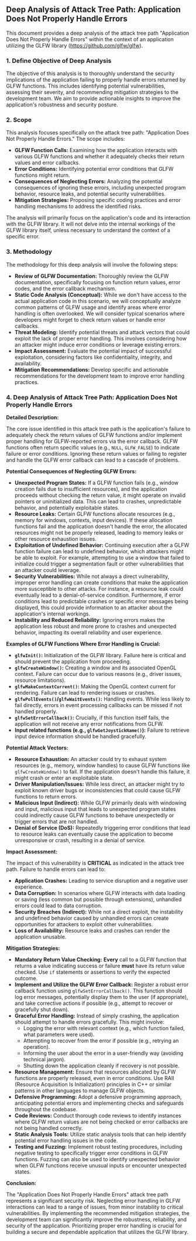 ## Deep Analysis of Attack Tree Path: Application Does Not Properly Handle Errors

This document provides a deep analysis of the attack tree path "Application Does Not Properly Handle Errors" within the context of an application utilizing the GLFW library (https://github.com/glfw/glfw).

### 1. Define Objective of Deep Analysis

The objective of this analysis is to thoroughly understand the security implications of the application failing to properly handle errors returned by GLFW functions. This includes identifying potential vulnerabilities, assessing their severity, and recommending mitigation strategies to the development team. We aim to provide actionable insights to improve the application's robustness and security posture.

### 2. Scope

This analysis focuses specifically on the attack tree path: "Application Does Not Properly Handle Errors."  The scope includes:

* **GLFW Function Calls:**  Examining how the application interacts with various GLFW functions and whether it adequately checks their return values and error callbacks.
* **Error Conditions:** Identifying potential error conditions that GLFW functions might return.
* **Consequences of Neglecting Errors:** Analyzing the potential consequences of ignoring these errors, including unexpected program behavior, resource leaks, and potential security vulnerabilities.
* **Mitigation Strategies:**  Proposing specific coding practices and error handling mechanisms to address the identified risks.

The analysis will primarily focus on the application's code and its interaction with the GLFW library. It will not delve into the internal workings of the GLFW library itself, unless necessary to understand the context of a specific error.

### 3. Methodology

The methodology for this deep analysis will involve the following steps:

* **Review of GLFW Documentation:**  Thoroughly review the GLFW documentation, specifically focusing on function return values, error codes, and the error callback mechanism.
* **Static Code Analysis (Conceptual):**  While we don't have access to the actual application code in this scenario, we will conceptually analyze common patterns of GLFW usage and identify areas where error handling is often overlooked. We will consider typical scenarios where developers might forget to check return values or handle error callbacks.
* **Threat Modeling:**  Identify potential threats and attack vectors that could exploit the lack of proper error handling. This involves considering how an attacker might induce error conditions or leverage existing errors.
* **Impact Assessment:**  Evaluate the potential impact of successful exploitation, considering factors like confidentiality, integrity, and availability.
* **Mitigation Recommendations:**  Develop specific and actionable recommendations for the development team to improve error handling practices.

### 4. Deep Analysis of Attack Tree Path: Application Does Not Properly Handle Errors

**Detailed Description:**

The core issue identified in this attack tree path is the application's failure to adequately check the return values of GLFW functions and/or implement proper handling for GLFW-reported errors via the error callback. GLFW functions often return specific values (e.g., `NULL`, `GLFW_FALSE`) to indicate failure or error conditions. Ignoring these return values or failing to register and handle the GLFW error callback can lead to a cascade of problems.

**Potential Consequences of Neglecting GLFW Errors:**

* **Unexpected Program States:** If a GLFW function fails (e.g., window creation fails due to insufficient resources), and the application proceeds without checking the return value, it might operate on invalid pointers or uninitialized data. This can lead to crashes, unpredictable behavior, and potentially exploitable states.
* **Resource Leaks:** Certain GLFW functions allocate resources (e.g., memory for windows, contexts, input devices). If these allocation functions fail and the application doesn't handle the error, the allocated resources might not be properly released, leading to memory leaks or other resource exhaustion issues.
* **Exploitation of Undefined Behavior:**  Continuing execution after a GLFW function failure can lead to undefined behavior, which attackers might be able to exploit. For example, attempting to use a window that failed to initialize could trigger a segmentation fault or other vulnerabilities that an attacker could leverage.
* **Security Vulnerabilities:** While not always a direct vulnerability, improper error handling can create conditions that make the application more susceptible to other attacks. For instance, a resource leak could eventually lead to a denial-of-service condition. Furthermore, if error conditions lead to predictable crashes or specific error messages being displayed, this could provide information to an attacker about the application's internal workings.
* **Instability and Reduced Reliability:**  Ignoring errors makes the application less robust and more prone to crashes and unexpected behavior, impacting its overall reliability and user experience.

**Examples of GLFW Functions Where Error Handling is Crucial:**

* **`glfwInit()`:**  Initialization of the GLFW library. Failure here is critical and should prevent the application from proceeding.
* **`glfwCreateWindow()`:**  Creating a window and its associated OpenGL context. Failure can occur due to various reasons (e.g., driver issues, resource limitations).
* **`glfwMakeContextCurrent()`:**  Making the OpenGL context current for rendering. Failure can lead to rendering issues or crashes.
* **`glfwPollEvents()`/`glfwWaitEvents()`:**  Handling events. While less likely to fail directly, errors in event processing callbacks can be missed if not handled properly.
* **`glfwSetErrorCallback()`:**  Crucially, if this function itself fails, the application will not receive any error notifications from GLFW.
* **Input related functions (e.g., `glfwGetJoystickName()`):**  Failure to retrieve input device information should be handled gracefully.

**Potential Attack Vectors:**

* **Resource Exhaustion:** An attacker could try to exhaust system resources (e.g., memory, window handles) to cause GLFW functions like `glfwCreateWindow()` to fail. If the application doesn't handle this failure, it might crash or enter an exploitable state.
* **Driver Manipulation/Issues:** While less direct, an attacker might try to exploit known driver bugs or inconsistencies that could cause GLFW functions to return errors.
* **Malicious Input (Indirect):**  While GLFW primarily deals with windowing and input, malicious input that leads to unexpected program states could indirectly cause GLFW functions to behave unexpectedly or trigger errors that are not handled.
* **Denial of Service (DoS):**  Repeatedly triggering error conditions that lead to resource leaks can eventually cause the application to become unresponsive or crash, resulting in a denial of service.

**Impact Assessment:**

The impact of this vulnerability is **CRITICAL** as indicated in the attack tree path. Failure to handle errors can lead to:

* **Application Crashes:**  Leading to service disruption and a negative user experience.
* **Data Corruption:** In scenarios where GLFW interacts with data loading or saving (less common but possible through extensions), unhandled errors could lead to data corruption.
* **Security Breaches (Indirect):** While not a direct exploit, the instability and undefined behavior caused by unhandled errors can create opportunities for attackers to exploit other vulnerabilities.
* **Loss of Availability:**  Resource leaks and crashes can render the application unusable.

**Mitigation Strategies:**

* **Mandatory Return Value Checking:**  **Every** call to a GLFW function that returns a value indicating success or failure **must** have its return value checked. Use `if` statements or assertions to verify the expected outcome.
* **Implement and Utilize the GLFW Error Callback:**  Register a robust error callback function using `glfwSetErrorCallback()`. This function should log error messages, potentially display them to the user (if appropriate), and take corrective actions if possible (e.g., attempt to recover or gracefully shut down).
* **Graceful Error Handling:**  Instead of simply crashing, the application should attempt to handle errors gracefully. This might involve:
    * Logging the error with relevant context (e.g., which function failed, what parameters were used).
    * Attempting to recover from the error if possible (e.g., retrying an operation).
    * Informing the user about the error in a user-friendly way (avoiding technical jargon).
    * Shutting down the application cleanly if recovery is not possible.
* **Resource Management:**  Ensure that resources allocated by GLFW functions are properly released, even in error conditions. Use RAII (Resource Acquisition Is Initialization) principles in C++ or similar patterns in other languages to manage GLFW objects.
* **Defensive Programming:**  Adopt a defensive programming approach, anticipating potential errors and implementing checks and safeguards throughout the codebase.
* **Code Reviews:**  Conduct thorough code reviews to identify instances where GLFW return values are not being checked or error callbacks are not being handled correctly.
* **Static Analysis Tools:**  Utilize static analysis tools that can help identify potential error handling issues in the code.
* **Testing and Fuzzing:**  Implement robust testing procedures, including negative testing to specifically trigger error conditions in GLFW functions. Fuzzing can also be used to identify unexpected behavior when GLFW functions receive unusual inputs or encounter unexpected states.

**Conclusion:**

The "Application Does Not Properly Handle Errors" attack tree path represents a significant security risk. Neglecting error handling in GLFW interactions can lead to a range of issues, from minor instability to critical vulnerabilities. By implementing the recommended mitigation strategies, the development team can significantly improve the robustness, reliability, and security of the application. Prioritizing proper error handling is crucial for building a secure and dependable application that utilizes the GLFW library.